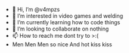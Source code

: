 - 👋 Hi, I’m @v4mpzs
- 👀 I’m interested in video games and welding
- 🌱 I’m currently learning how to code things
- 💞️ I’m looking to collaborate on nothing
- 📫 How to reach me dont try to >:(
- Men Men Men so nice And hot kiss kiss

<!---
v4mpzs/v4mpzs is a ✨ special ✨ repository because its `README.md` (this file) appears on your GitHub profile.
You can click the Preview link to take a look at your changes.
--->
